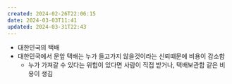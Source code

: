 ```yaml
---
created: 2024-02-26T22:06:15
date: 2024-03-03T11:41
updated: 2024-03-31T22:43
---
```

- 대한민국의 택배
- 대한민국에서 문앞 택배는 누가 들고가지 않을것이라는 신뢰떄문에 비용이 감소함
	- 누가 가져갈 수 있다는 위험이 있다면 사람이 직접 받거나, 택배보관함 같은 비용이 생김